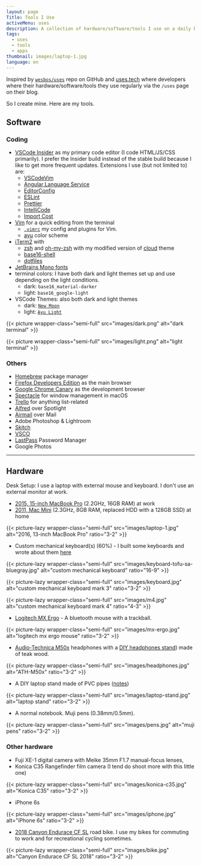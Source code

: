 ```yaml
---
layout: page
Title: Tools I Use
activeMenu: uses
description: A collection of hardware/software/tools I use on a daily basis.
tags:
  - uses
  - tools
  - apps
thumbnail: images/laptop-1.jpg
language: en
---
```


Inspired by [`wesbos/uses`](https://github.com/wesbos/awesome-uses) repo on GitHub
and [uses.tech](https://uses.tech)
where developers where their
hardware/software/tools they use regularly via the `/uses` page on their blog.

So I create mine. Here are my tools.

## Software

### Coding

- [VSCode Insider](https://code.visualstudio.com/insiders/) as my primary code editor (I code HTML/JS/CSS primarily).
I prefer the Insider build instead of the stable build because I like to get more frequent updates.
Extensions I use (but not limited to) are:
  - [VSCodeVim](https://github.com/VSCodeVim/Vim)
  - [Angular Language Service](https://github.com/angular/vscode-ng-language-service)
  - [EditorConfig](https://github.com/editorconfig/editorconfig-vscode)
  - [ESLint](https://github.com/Microsoft/vscode-eslint)
  - [Prettier](https://github.com/prettier/prettier-vscode)
  - [IntelliCode](https://github.com/MicrosoftDocs/intellicode)
  - [Import Cost](https://marketplace.visualstudio.com/items?itemName=wix.vscode-import-cost)
- [Vim](https://www.vim.org/) for a quick editing from the terminal
  - [`.vimrc`](https://github.com/armno/dotfiles/blob/master/.vimrc) my config and plugins for Vim.
  - [ayu](https://github.com/ayu-theme/ayu-vim) color scheme
- [iTerm2](https://www.iterm2.com/version3.html) with
  - [zsh](https://www.zsh.org/) and [oh-my-zsh](https://ohmyz.sh/) with my modified version of [cloud](https://github.com/armno/dotfiles/blob/master/cloud-armno.zsh-theme) theme
  - [base16-shell](https://github.com/chriskempson/base16-shell)
  - [dotfiles ](https://github.com/armno/dotfiles)
- [JetBrains Mono fonts](https://www.jetbrains.com/lp/mono/)
- terminal colors: I have both dark and light themes set up and use depending on the light conditions.
  - dark: `base16_material-darker`
  - light: `base16_google-light`
- VSCode Themes: also both dark and light themes
  - dark: [`New Moon`](https://taniarascia.github.io/new-moon/)
  - light: [`Ayu Light`](https://github.com/ayu-theme/vscode-ayu)

{{< picture wrapper-class="semi-full" src="images/dark.png" alt="dark terminal" >}}

{{< picture wrapper-class="semi-full" src="images/light.png" alt="light terminal" >}}

### Others

- [Homebrew](https://brew.sh/) package manager
- [Firefox Developers Edition](https://www.mozilla.org/en-US/firefox/developer/) as the main browser
- [Google Chrome Canary](https://www.google.com/chrome/canary) as the development browser
- [Spectacle](https://www.spectacleapp.com/) for window management in macOS
- [Trello](https://trello.com) for anything list-related
- [Alfred](https://www.alfredapp.com/) over Spotlight
- [Airmail](https://airmailapp.com/) over Mail
- Adobe Photoshop & Lightroom
- [Skitch](https://evernote.com/products/skitch)
- [VSCO](https://vsco.co/)
- [LastPass](https://lastpass.com) Password Manager
- Google Photos

---

## Hardware

Desk Setup: I use a laptop with external mouse and keyboard. I don't use an external monitor at work.

- [2015, 15-inch MacBook Pro](https://support.apple.com/kb/SP719?locale=en_US) (2.2GHz, 16GB RAM) at work
- [2011, Mac Mini](https://support.apple.com/kb/sp632?locale=en_US) (2.3GHz, 8GB RAM, replaced HDD with a 128GB SSD) at home

{{< picture-lazy wrapper-class="semi-full" src="images/laptop-1.jpg" alt="2016, 13-inch MacBook Pro" ratio="3-2" >}}

- Custom mechanical keyboard(s) (60%) - I built some keyboards and wrote about them [here](https://armno.in.th/2019/05/01/custom-mechanical-keyboard-build-2/)

{{< picture-lazy wrapper-class="semi-full" src="images/keyboard-tofu-sa-bluegray.jpg" alt="custom mechanical keyboard" ratio="16-9" >}}

{{< picture-lazy wrapper-class="semi-full" src="images/keyboard.jpg" alt="custom mechanical keyboard mark 3" ratio="3-2" >}}

{{< picture-lazy wrapper-class="semi-full" src="images/m4.jpg" alt="custom mechanical keyboard mark 4" ratio="4-3" >}}

- [Logitech MX Ergo](https://www.logitech.com/en-roeu/product/mx-ergo-wireless-trackball-mouse) - A bluetooth mouse with a trackball.

{{< picture-lazy wrapper-class="semi-full" src="images/mx-ergo.jpg" alt="logitech mx ergo mouse" ratio="3-2" >}}

- [Audio-Technica M50x](https://armno.in.th/2015/08/04/audio-technica-ath-m50x/) headphones with a [DIY headphones stand](https://armno.wordpress.com/2013/05/09/746-headphone-stand/)) made of teak wood.

{{< picture-lazy wrapper-class="semi-full" src="images/headphones.jpg" alt="ATH-M50x" ratio="3-2" >}}

- A DIY laptop stand made of PVC pipes ([notes](https://armno.wordpress.com/2019/05/08/850-pvc/))

{{< picture-lazy wrapper-class="semi-full" src="images/laptop-stand.jpg" alt="laptop stand" ratio="3-2" >}}

- A normal notebook. Muji pens (0.38mm/0.5mm).

{{< picture-lazy wrapper-class="semi-full" src="images/pens.jpg" alt="muji pens" ratio="3-2" >}}

### Other hardware

- Fuji XE-1 digital camera with Meike 35mm F1.7 manual-focus lenses,
- Konica C35 Rangefinder film camera (I tend do shoot more with this little one)

{{< picture-lazy wrapper-class="semi-full" src="images/konica-c35.jpg" alt="Konica C35" ratio="3-2" >}}

- iPhone 6s

{{< picture-lazy wrapper-class="semi-full" src="images/iphone.jpg" alt="iPhone 6s" ratio="3-2" >}}

- [2018 Canyon Endurace CF SL](https://armno.in.th/2019/01/28/ordering-a-canyon-bike-review/) road bike.
I use my bikes for commuting to work and for recreational cycling sometimes.

{{< picture-lazy wrapper-class="semi-full" src="images/bike.jpg" alt="Canyon Endurace CF SL 2018" ratio="3-2" >}}
